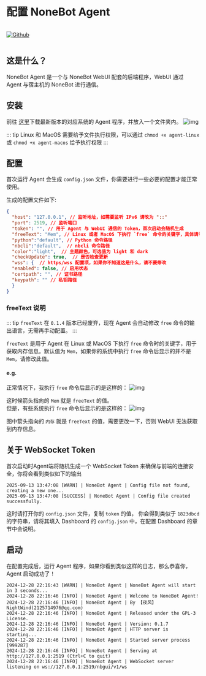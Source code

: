 # 配置 NoneBot Agent

<p style="display: inline-flex">
  <a href="https://github.com/NonebotGUI/nonebot-agent">
    <img src="https://img.shields.io/badge/Github-black?logo=Github" style="margin-right: 5px" alt="Github" />
  </a>
</p>

## 这是什么？
NoneBot Agent 是一个与 NoneBot WebUI 配套的后端程序，WebUI 通过 Agent 与宿主机的 NoneBot 进行通信。

## 安装
前往 [这里](https://github.com/NonebotGUI/nonebot-agent/releases)下载最新版本的对应系统的 Agent 程序，并放入一个文件夹内。
![img](/guide/nba_release.webp)

::: tip
Linux 和 MacOS 需要给予文件执行权限，可以通过 `chmod +x agent-linux` 或 `chmod +x agent-macos` 给予执行权限
:::

## 配置
首次运行 Agent 会生成 `config.json` 文件，你需要进行一些必要的配置才能正常使用。<br>

生成的配置文件如下:

```json
{
  "host": "127.0.0.1", // 监听地址，如需要监听 IPv6 请改为 "::"
  "port": 2519, // 监听端口
  "token": "", // 用于 Agent 与 WebUI 通信的 Token，首次启动会随机生成
  "freeText": "Mem", // Linux 或者 MacOS 下执行 `free` 命令的关键字，具体请看下文
  "python":"default", // Python 命令路径
  "nbcli":"default",  // nbcli 命令路径
  "color":"light",  // 主题颜色，可选值为 light 和 dark
  "checkUpdate": true,  // 是否检查更新
  "wss": {  // https/wss 配置项，如果你不知道这是什么，请不要修改
  "enabled": false, // 启用状态
  "certpath": "", // 证书路径
  "keypath": "" // 私钥路径
  }
}
```
### freeText 说明

::: tip
`freeText` 在 `0.1.4` 版本已经废弃，现在 Agent 会自动修改 `free` 命令的输出语言，无需再手动配置。
:::

`freeText` 是用于 Agent 在 Linux 或 MacOS 下执行 `free` 命令时的关键字，用于获取内存信息。默认值为 `Mem`，如果你的系统中执行 `free` 命令后显示的并不是 `Mem`，请修改此值。<br>

#### e.g.
正常情况下，我执行 `free` 命令后显示的是这样的：
![img](/guide/free.webp)

这时候箭头指向的 `Mem` 就是 `freeText` 的值。
<br>
但是，有些系统执行 `free` 命令后显示的是这样的：
![img](/guide/free2.webp)

图中箭头指向的 `内存` 就是 `freeText` 的值，需要更改一下，否则 WebUI 无法获取到内存信息。


## 关于 WebSocket Token
首次启动时Agent端将随机生成一个 WebSocket Token 来确保与前端的连接安全，你将会看到类似如下的输出

```shell
2025-09-13 13:47:08 [WARN] | NoneBot Agent | Config file not found, creating a new one...
2025-09-13 13:47:08 [SUCCESS] | NoneBot Agent | Config file created successfully.
```

这时请打开你的 `config.json` 文件，复制 `token` 的值， 你会得到类似于 `1823dbcd` 的字符串，请将其填入 Dashboard 的 `config.json` 中，在配置 Dashboard 的章节中会说明。

## 启动
在配置完成后，运行 Agent 程序，如果你看到类似这样的日志，那么恭喜你，Agent 启动成功了！

```shell
2024-12-28 22:16:43 [WARN] | NoneBot Agent | NoneBot Agent will start in 3 seconds...
2024-12-28 22:16:46 [INFO] | NoneBot Agent | Welcome to NoneBot Agent!
2024-12-28 22:16:46 [INFO] | NoneBot Agent | By 【夜风】NightWind(2125714976@qq.com)
2024-12-28 22:16:46 [INFO] | NoneBot Agent | Released under the GPL-3 License.
2024-12-28 22:16:46 [INFO] | NoneBot Agent | Version: 0.1.7
2024-12-28 22:16:46 [INFO] | NoneBot Agent | HTTP server is starting...
2024-12-28 22:16:46 [INFO] | NoneBot Agent | Started server process [999287]
2024-12-28 22:16:46 [INFO] | NoneBot Agent | Serving at http://127.0.0.1:2519 (Ctrl+C to quit)
2024-12-28 22:16:46 [INFO] | NoneBot Agent | WebSocket server listening on ws://127.0.0.1:2519/nbgui/v1/ws

```